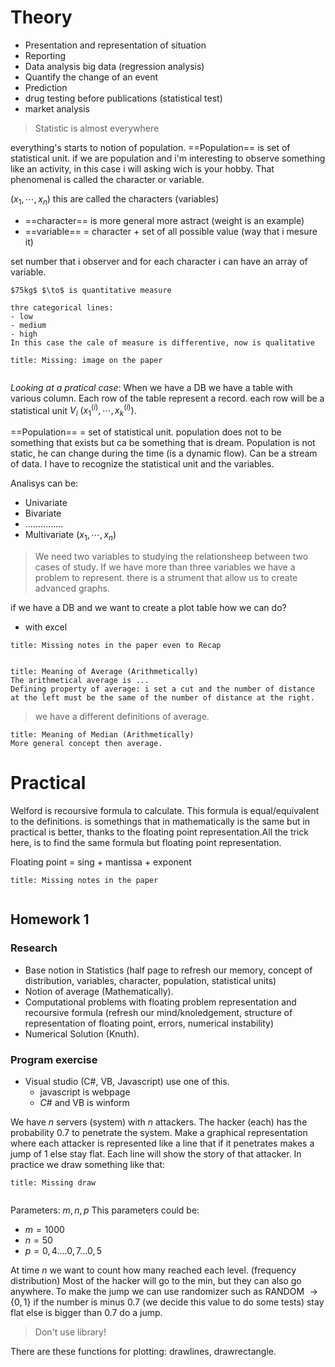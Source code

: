 # Theory
- Presentation and representation of situation
- Reporting
- Data analysis big data (regression analysis)
- Quantify the change of an event
- Prediction
- drug testing before publications (statistical test)
- market analysis

>Statistic is almost everywhere

everything's starts to notion of population. ==Population== is set of statistical unit.
if we are population and i'm interesting to observe something like an activity, in this case i will asking wich is your hobby. That phenomenal is called the character or variable. 

$(x_1, \cdots, x_n)$ this are called the characters (variables)
- ==character== is more general more astract (weight is an example)
- ==variable== =  character + set of all possible value (way that i mesure it)

set number that i observer and for each character i can have an array of variable.

```ad-example
$75kg$ $\to$ is quantitative measure

thre categorical lines:
- low
- medium
- high
In this case the cale of measure is differentive, now is qualitative

```

```ad-missing
title: Missing: image on the paper


```

_Looking at a pratical case_:
When we have a DB we have a table with various column. Each row of the table represent a record. each row will be a statistical unit $V_i$  $(x_1^{(i)}, \cdots, x_k^{(i)})$.

==Population== = set of statistical unit. population does not to be something that exists but ca be something that is dream. Population is not static, he can change during the time (is a dynamic flow). Can be a stream of data.
I have to recognize the statistical unit and the variables.

Analisys can be:
- Univariate
- Bivariate
- ...............
- Multivariate $(x_1, \cdots, x_n)$

> We need two variables to studying the relationsheep between two cases of study. If we have more than three variables we have a problem to represent. there is a strument that allow us to create advanced graphs.

if we have a DB and we want to create a plot table how we can do?
- with excel

```ad-missing
title: Missing notes in the paper even to Recap


```

```ad-abstract
title: Meaning of Average (Arithmetically)
The arithmetical average is ...
Defining property of average: i set a cut and the number of distance at the left must be the same of the number of distance at the right.

```

>we have a different definitions of average.

```ad-summary
title: Meaning of Median (Arithmetically)
More general concept then average.

```
# Practical
Welford is recoursive formula to calculate.
This formula is equal/equivalent to the definitions. is somethings that in mathematically is the same but in practical is better, thanks to the floating point representation.All the trick here, is to find the same formula but floating point representation.

Floating point = sing + mantissa + exponent

```ad-missing
title: Missing notes in the paper


```

## Homework 1

### Research
- Base notion in Statistics (half page to refresh our memory, concept of distribution, variables, character, population, statistical units)
- Notion of average (Mathematically).
- Computational problems with floating problem representation and recoursive formula (refresh our mind/knoledgement, structure of representation of floating point, errors, numerical instability) 
- Numerical Solution (Knuth).

### Program exercise
- Visual studio (C#, VB, Javascript) use one of this.
	- javascript is webpage
	- $C\#$ and VB is winform

We have $n$ servers (system) with $n$ attackers. The hacker (each) has the probability $0.7$ to penetrate the system. Make a graphical representation where each attacker is represented like a line that if it penetrates makes a jump of 1 else stay flat. Each line will show the story of that attacker. In practice we draw something like that:

```ad-missing
title: Missing draw


```

Parameters: $m, n, p$
This parameters could be: 
- $m = 1000$
- $n = 50$
- $p = 0,4....0,7...0,5$

At time $n$ we want to count how many reached each level. (frequency distribution) Most of the hacker will go to the min, but they can also go anywhere. To make the jump we can use randomizer such as RANDOM $\to \{0,1\}$ if the number is minus 0.7 (we decide this value to do some tests) stay flat else is bigger than 0.7 do a jump.

>Don't use library!

There are these functions for plotting: drawlines, drawrectangle.